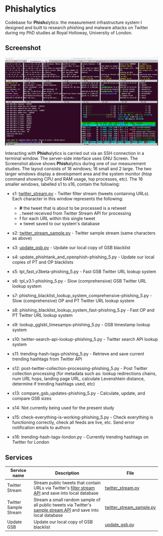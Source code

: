 # Phishalytics #

Codebase for <b>Phish</b>alytics: the measurement infrastructure system I designed and built to research phishing and malware attacks on Twitter during my PhD studies at Royal Holloway, University of London.

## Screenshot ##
![phishalytics terminal screenshot](https://github.com/sjbell/phishalytics/blob/master/terminal-screenshot.png?raw=true)

Interacting with <b>Phish</b>alytics is carried out via an SSH connection in a terminal window. The server-side interface uses GNU Screen. The Screenshot above shows <b>Phish</b>alytics during one of our measurement studies. The layout consists of 18 windows; 16 small and 2 large. The two larger windows display a development area and the system monitor (<i>htop</i> command showing CPU and RAM usage, top processes, etc). The 16 smaller windows, labelled s1 to s16, contain the following:

- s1:  [twitter_stream.py](https://github.com/sjbell/phishalytics/blob/master/src/twitter_stream.py "twitter_stream.py") - Twitter filter stream (tweets containing URLs). Each character in this window represents the following:
  - <b>#</b> the tweet that is about to be processed is a retweet
  - <b>.</b> tweet received from Twitter Stream API for processing
  - <b>!</b> for each URL within this single tweet
  - <b>+</b> tweet saved to our system's database

- s2: [twitter_stream_sample.py](https://github.com/sjbell/phishalytics/blob/master/src/twitter_stream_sample.py "twitter_stream_sample.py") - Twitter sample stream (same characters as above)
- s3: [update_gsb.py](https://github.com/sjbell/phishalytics/blob/master/src/update_gsb.py "update_gsb.py") - Update our local copy of GSB blacklist
- s4: update_phishtank_and_openphish-phishing_5.py - Update our local copies of PT and OP blacklists
- s5: tpl_fast_v3beta-phishing_5.py - Fast GSB Twitter URL lookup system
- s6: tpl_v3.1-phishing_5.py - Slow (comprehensive) GSB Twitter URL lookup system
- s7: phishing_blacklist_lookup_system_comprehensive-phishing_5.py - Slow (comprehensive) OP and PT Twitter URL lookup system
- s8: phishing_blacklist_lookup_system_fast-phishing_5.py - Fast OP and PT Twitter URL lookup system
- s9: lookup_gglsbl_timesamps-phishing_5.py - GSB timestamp lookup system
- s10: twitter-search-api-lookup-phishing_5.py - Twitter search API lookup system
- s11: trending-hash-tags-phishing_5.py - Retrieve and save current trending hashtags from Twitter API
- s12: post-twitter-collection-processing-phishing_5.py - Post Twitter collection processing (for metadata such as: lookup redirections chains, num URL hops, landing page URL, calculate Levenshtein distance, determine if trending hashtags used, etc)
- s13: compare_gsb_updates-phishing_5.py - Calculate, update, and compare GSB sizes
- s14: Not currently being used for the present study
- s15: check-everything-is-working-phishing_5.py - Check everything is functioning correctly, check all feeds are live, etc. Send error notification emails to authors
- s16: trending-hash-tags-london.py - Currently trending hashtags on Twitter for London

## Services ##

Service name  | Description | File
------------- | ------------- | ------------- 
Twitter Stream |  Stream public tweets that contain URLs via Twitter's [filter stream API](https://developer.twitter.com/en/docs/tweets/filter-realtime/api-reference/post-statuses-filter "filter stream API") and save into local database |   [twitter_stream.py](https://github.com/sjbell/phishalytics/blob/master/src/twitter_stream.py "twitter_stream.py")
Twitter Sample Stream  | Stream a small random sample of all public tweets via Twitter's [sample stream API](https://developer.twitter.com/en/docs/tweets/sample-realtime/overview/get_statuses_sample "sample stream API") and save into local database | [twitter_stream_sample.py](https://github.com/sjbell/phishalytics/blob/master/src/twitter_stream_sample.py "twitter_stream_sample.py")
Update GSB | Update our local copy of GSB blacklist | [update_gsb.py](https://github.com/sjbell/phishalytics/blob/master/src/update_gsb.py "update_gsb.py")
